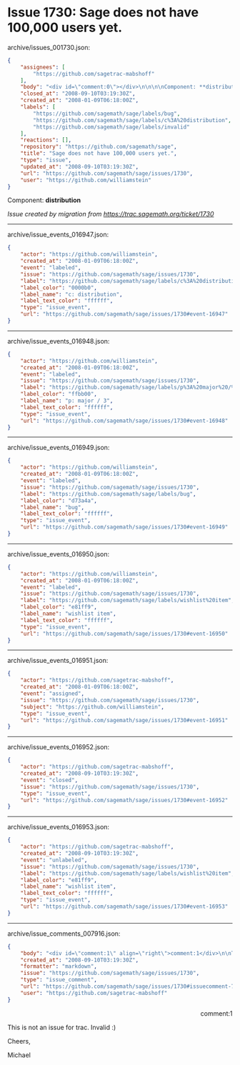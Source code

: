 # Issue 1730: Sage does not have 100,000 users yet.

archive/issues_001730.json:
```json
{
    "assignees": [
        "https://github.com/sagetrac-mabshoff"
    ],
    "body": "<div id=\"comment:0\"></div>\n\n\n\nComponent: **distribution**\n\n_Issue created by migration from https://trac.sagemath.org/ticket/1730_\n\n",
    "closed_at": "2008-09-10T03:19:30Z",
    "created_at": "2008-01-09T06:18:00Z",
    "labels": [
        "https://github.com/sagemath/sage/labels/bug",
        "https://github.com/sagemath/sage/labels/c%3A%20distribution",
        "https://github.com/sagemath/sage/labels/invalid"
    ],
    "reactions": [],
    "repository": "https://github.com/sagemath/sage",
    "title": "Sage does not have 100,000 users yet.",
    "type": "issue",
    "updated_at": "2008-09-10T03:19:30Z",
    "url": "https://github.com/sagemath/sage/issues/1730",
    "user": "https://github.com/williamstein"
}
```
<div id="comment:0"></div>



Component: **distribution**

_Issue created by migration from https://trac.sagemath.org/ticket/1730_





---

archive/issue_events_016947.json:
```json
{
    "actor": "https://github.com/williamstein",
    "created_at": "2008-01-09T06:18:00Z",
    "event": "labeled",
    "issue": "https://github.com/sagemath/sage/issues/1730",
    "label": "https://github.com/sagemath/sage/labels/c%3A%20distribution",
    "label_color": "0000b0",
    "label_name": "c: distribution",
    "label_text_color": "ffffff",
    "type": "issue_event",
    "url": "https://github.com/sagemath/sage/issues/1730#event-16947"
}
```



---

archive/issue_events_016948.json:
```json
{
    "actor": "https://github.com/williamstein",
    "created_at": "2008-01-09T06:18:00Z",
    "event": "labeled",
    "issue": "https://github.com/sagemath/sage/issues/1730",
    "label": "https://github.com/sagemath/sage/labels/p%3A%20major%20/%203",
    "label_color": "ffbb00",
    "label_name": "p: major / 3",
    "label_text_color": "ffffff",
    "type": "issue_event",
    "url": "https://github.com/sagemath/sage/issues/1730#event-16948"
}
```



---

archive/issue_events_016949.json:
```json
{
    "actor": "https://github.com/williamstein",
    "created_at": "2008-01-09T06:18:00Z",
    "event": "labeled",
    "issue": "https://github.com/sagemath/sage/issues/1730",
    "label": "https://github.com/sagemath/sage/labels/bug",
    "label_color": "d73a4a",
    "label_name": "bug",
    "label_text_color": "ffffff",
    "type": "issue_event",
    "url": "https://github.com/sagemath/sage/issues/1730#event-16949"
}
```



---

archive/issue_events_016950.json:
```json
{
    "actor": "https://github.com/williamstein",
    "created_at": "2008-01-09T06:18:00Z",
    "event": "labeled",
    "issue": "https://github.com/sagemath/sage/issues/1730",
    "label": "https://github.com/sagemath/sage/labels/wishlist%20item",
    "label_color": "e81ff9",
    "label_name": "wishlist item",
    "label_text_color": "ffffff",
    "type": "issue_event",
    "url": "https://github.com/sagemath/sage/issues/1730#event-16950"
}
```



---

archive/issue_events_016951.json:
```json
{
    "actor": "https://github.com/sagetrac-mabshoff",
    "created_at": "2008-01-09T06:18:00Z",
    "event": "assigned",
    "issue": "https://github.com/sagemath/sage/issues/1730",
    "subject": "https://github.com/williamstein",
    "type": "issue_event",
    "url": "https://github.com/sagemath/sage/issues/1730#event-16951"
}
```



---

archive/issue_events_016952.json:
```json
{
    "actor": "https://github.com/sagetrac-mabshoff",
    "created_at": "2008-09-10T03:19:30Z",
    "event": "closed",
    "issue": "https://github.com/sagemath/sage/issues/1730",
    "type": "issue_event",
    "url": "https://github.com/sagemath/sage/issues/1730#event-16952"
}
```



---

archive/issue_events_016953.json:
```json
{
    "actor": "https://github.com/sagetrac-mabshoff",
    "created_at": "2008-09-10T03:19:30Z",
    "event": "unlabeled",
    "issue": "https://github.com/sagemath/sage/issues/1730",
    "label": "https://github.com/sagemath/sage/labels/wishlist%20item",
    "label_color": "e81ff9",
    "label_name": "wishlist item",
    "label_text_color": "ffffff",
    "type": "issue_event",
    "url": "https://github.com/sagemath/sage/issues/1730#event-16953"
}
```



---

archive/issue_comments_007916.json:
```json
{
    "body": "<div id=\"comment:1\" align=\"right\">comment:1</div>\n\nThis is not an issue for trac. Invalid :)\n\nCheers,\n\nMichael",
    "created_at": "2008-09-10T03:19:30Z",
    "formatter": "markdown",
    "issue": "https://github.com/sagemath/sage/issues/1730",
    "type": "issue_comment",
    "url": "https://github.com/sagemath/sage/issues/1730#issuecomment-7916",
    "user": "https://github.com/sagetrac-mabshoff"
}
```

<div id="comment:1" align="right">comment:1</div>

This is not an issue for trac. Invalid :)

Cheers,

Michael
